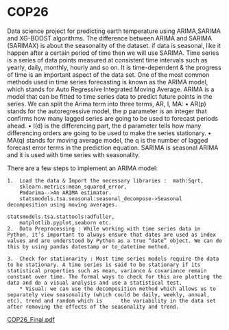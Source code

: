# COP26
Data science project for predicting earth temperature using ARIMA,SARIMA and XG-BOOST algorithms.
The difference between ARIMA and SARIMA (SARIMAX) is about the seasonality of the dataset. if  data is seasonal, like it happen after a certain period of time then we will use SARIMA.
Time series is a series of data points measured at consistent time intervals such as yearly, daily, monthly, hourly and so on. It is time-dependent & the progress of time is an important aspect of the data set. One of the most common methods used in time series forecasting is known as the ARIMA model, which stands for Auto Regressive Integrated Moving Average. ARIMA is a model that can be fitted to time series data to predict future points in the series.
We can split the Arima term into three terms, AR, I, MA:
	• AR(p) stands for the autoregressive model, the p parameter is an integer that confirms how many lagged series are going to be used to forecast periods ahead.
	• I(d) is the differencing part, the d parameter tells how many differencing orders are going to be used to make the series stationary.
	• MA(q) stands for moving average model, the q is the number of lagged forecast error terms in the prediction equation. 
	SARIMA is seasonal ARIMA and it is used with time series with seasonality.
  
  There are a few steps to implement an ARIMA model:
 
	1.  Load the data & Import the necessary libraries :  math:Sqrt,
        sklearn.metrics:mean_squared_error,
        Pmdarima-->An ARIMA estimator.
        statsmodels.tsa.seasonal:seasonal_decompose->Seasonal decomposition using moving averages.
                                                        statsmodels.tsa.stattools:adfuller,
        matplotlib.pyplot,seaborn etc.
    2.  Data Preprocessing : While working with time series data in Python, it’s important to always ensure that dates are used as index values and are understood by Python as a true “date” object. We can do this by using pandas datestamp or to_datetime method.

    3.  Check for stationarity : Most time series models require the data to be stationary. A time series is said to be stationary if its statistical properties such as mean, variance & covariance remain constant over time. The formal ways to check for this are plotting the data and do a visual analysis and use a statistical test.
		* Visual: we can use the decomposition method which allows us to separately view seasonality (which could be daily, weekly, annual, etc), trend and random which is      the variability in the data set after removing the effects of the seasonality and trend.
[COP26_Final.pdf](https://github.com/Code-F5/COP26/files/8736203/COP26_Final.pdf)
